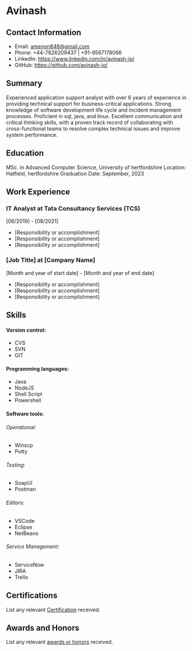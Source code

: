# Avinash

## Contact Information

- Email: amenon848@gmail.com
- Phone: +44-7826209437 | +91-9567178066
- LinkedIn: https://www.linkedin.com/in/avinash-io/
- GitHub: https://github.com/avinash-io/

## Summary

Experienced application support analyst with over 6 years of experience in providing technical support for business-critical applications. Strong knowledge of software development life cycle and incident management processes. Proficient in sql, java, and linux. Excellent communication and critical thinking skills, with a proven track record of collaborating with cross-functional teams to resolve complex technical issues and improve system performance.

## Education

MSc. in Advanced Computer Science, University of hertfordshire
Location: Hatfield, hertfordshire
Graduation Date: September, 2023

## Work Experience

### IT Analyst at Tata Consultancy Services (TCS)

[06/2019] - [08/2021]

- [Responsibility or accomplishment]
- [Responsibility or accomplishment]
- [Responsibility or accomplishment]

### [Job Title] at [Company Name]

[Month and year of start date] - [Month and year of end date]

- [Responsibility or accomplishment]
- [Responsibility or accomplishment]
- [Responsibility or accomplishment]

## Skills

#### Version control:

- CVS
- SVN
- GIT
 
#### Programming languages: 

- Java
- NodeJS
- Shell Script
- Powershell


#### Software tools: 

###### Operational:

- Winscp
- Putty

###### Testing:

- SoapUI
- Postman

###### Editors:

- VSCode
- Eclipse
- NetBeans

###### Service Management:

- ServiceNow
- JIRA
- Trello

## Certifications

List any relevant [Certification](https://www.linkedin.com/in/avinash-io/details/certifications/) received.

## Awards and Honors

List any relevant [awards or honors](https://www.linkedin.com/in/avinash-io/details/honors/) received.

